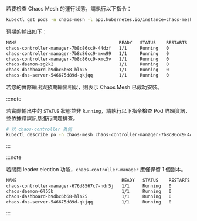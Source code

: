 若要檢查 Chaos Mesh 的運行狀態，請執行以下指令：

```sh
kubectl get pods -n chaos-mesh -l app.kubernetes.io/instance=chaos-mesh
```

預期的輸出如下：

```txt
NAME                                       READY   STATUS    RESTARTS   AGE
chaos-controller-manager-7b8c86cc9-44dzf   1/1     Running   0          17m
chaos-controller-manager-7b8c86cc9-mxw99   1/1     Running   0          17m
chaos-controller-manager-7b8c86cc9-xmc5v   1/1     Running   0          17m
chaos-daemon-sg2k2                         1/1     Running   0          17m
chaos-dashboard-b9dbc6b68-hln25            1/1     Running   0          17m
chaos-dns-server-546675d89d-qkjqq          1/1     Running   0          17m
```

若您的實際輸出與預期輸出相似，則表示 Chaos Mesh 已成功安裝。

:::note

若實際輸出中的 `STATUS` 狀態並非 `Running`，請執行以下指令檢查 Pod 詳細資訊，並依據錯誤訊息進行問題排查。

```sh
# 以 chaos-controller 為例
kubectl describe po -n chaos-mesh chaos-controller-manager-7b8c86cc9-44dzf
```

:::

:::note

若關閉 leader election 功能，`chaos-controller-manager` 應僅保留 1 個副本。

```txt
NAME                                        READY   STATUS    RESTARTS   AGE
chaos-controller-manager-676d8567c7-ndr5j   1/1     Running   0          24m
chaos-daemon-6l55b                          1/1     Running   0          24m
chaos-dashboard-b9dbc6b68-hln25             1/1     Running   0          44m
chaos-dns-server-546675d89d-qkjqq           1/1     Running   0          44m
```

:::